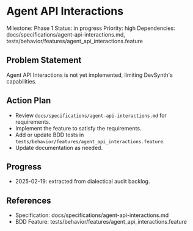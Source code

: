 # Agent API Interactions
Milestone: Phase 1
Status: in progress
Priority: high
Dependencies: docs/specifications/agent-api-interactions.md, tests/behavior/features/agent_api_interactions.feature

## Problem Statement
Agent API Interactions is not yet implemented, limiting DevSynth's capabilities.


## Action Plan
- Review `docs/specifications/agent-api-interactions.md` for requirements.
- Implement the feature to satisfy the requirements.
- Add or update BDD tests in `tests/behavior/features/agent_api_interactions.feature`.
- Update documentation as needed.

## Progress
- 2025-02-19: extracted from dialectical audit backlog.

## References
- Specification: docs/specifications/agent-api-interactions.md
- BDD Feature: tests/behavior/features/agent_api_interactions.feature
